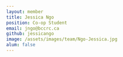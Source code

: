 ```yaml
---
layout: member
title: Jessica Ngo
position: Co-op Student
email: jngo@bccrc.ca
github: jessicango
image: /assets/images/team/Ngo-Jessica.jpg
alum: false
---
```


